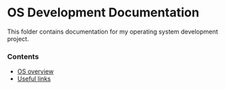 # OS Development Documentation

This folder contains documentation for my operating system development project.

### Contents
- [OS overview](overview)
- [Useful links](useful_links)
